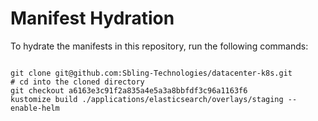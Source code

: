 
# Manifest Hydration

To hydrate the manifests in this repository, run the following commands:

```shell

git clone git@github.com:Sbling-Technologies/datacenter-k8s.git
# cd into the cloned directory
git checkout a6163e3c91f2a835a4e5a3a8bbfdf3c96a1163f6
kustomize build ./applications/elasticsearch/overlays/staging --enable-helm
```